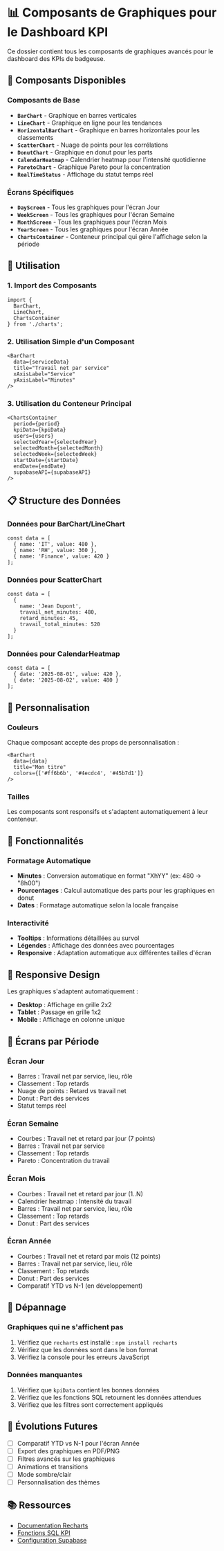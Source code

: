 # 📊 Composants de Graphiques pour le Dashboard KPI

Ce dossier contient tous les composants de graphiques avancés pour le dashboard des KPIs de badgeuse.

## 🎯 Composants Disponibles

### Composants de Base
- **`BarChart`** - Graphique en barres verticales
- **`LineChart`** - Graphique en ligne pour les tendances
- **`HorizontalBarChart`** - Graphique en barres horizontales pour les classements
- **`ScatterChart`** - Nuage de points pour les corrélations
- **`DonutChart`** - Graphique en donut pour les parts
- **`CalendarHeatmap`** - Calendrier heatmap pour l'intensité quotidienne
- **`ParetoChart`** - Graphique Pareto pour la concentration
- **`RealTimeStatus`** - Affichage du statut temps réel

### Écrans Spécifiques
- **`DayScreen`** - Tous les graphiques pour l'écran Jour
- **`WeekScreen`** - Tous les graphiques pour l'écran Semaine
- **`MonthScreen`** - Tous les graphiques pour l'écran Mois
- **`YearScreen`** - Tous les graphiques pour l'écran Année
- **`ChartsContainer`** - Conteneur principal qui gère l'affichage selon la période

## 🚀 Utilisation

### 1. Import des Composants
```tsx
import { 
  BarChart, 
  LineChart, 
  ChartsContainer 
} from './charts';
```

### 2. Utilisation Simple d'un Composant
```tsx
<BarChart 
  data={serviceData}
  title="Travail net par service"
  xAxisLabel="Service"
  yAxisLabel="Minutes"
/>
```

### 3. Utilisation du Conteneur Principal
```tsx
<ChartsContainer
  period={period}
  kpiData={kpiData}
  users={users}
  selectedYear={selectedYear}
  selectedMonth={selectedMonth}
  selectedWeek={selectedWeek}
  startDate={startDate}
  endDate={endDate}
  supabaseAPI={supabaseAPI}
/>
```

## 📋 Structure des Données

### Données pour BarChart/LineChart
```tsx
const data = [
  { name: 'IT', value: 480 },
  { name: 'RH', value: 360 },
  { name: 'Finance', value: 420 }
];
```

### Données pour ScatterChart
```tsx
const data = [
  { 
    name: 'Jean Dupont', 
    travail_net_minutes: 480, 
    retard_minutes: 45, 
    travail_total_minutes: 520 
  }
];
```

### Données pour CalendarHeatmap
```tsx
const data = [
  { date: '2025-08-01', value: 420 },
  { date: '2025-08-02', value: 480 }
];
```

## 🎨 Personnalisation

### Couleurs
Chaque composant accepte des props de personnalisation :
```tsx
<BarChart 
  data={data}
  title="Mon titre"
  colors={['#ff6b6b', '#4ecdc4', '#45b7d1']}
/>
```

### Tailles
Les composants sont responsifs et s'adaptent automatiquement à leur conteneur.

## 🔧 Fonctionnalités

### Formatage Automatique
- **Minutes** : Conversion automatique en format "XhYY" (ex: 480 → "8h00")
- **Pourcentages** : Calcul automatique des parts pour les graphiques en donut
- **Dates** : Formatage automatique selon la locale française

### Interactivité
- **Tooltips** : Informations détaillées au survol
- **Légendes** : Affichage des données avec pourcentages
- **Responsive** : Adaptation automatique aux différentes tailles d'écran

## 📱 Responsive Design

Les graphiques s'adaptent automatiquement :
- **Desktop** : Affichage en grille 2x2
- **Tablet** : Passage en grille 1x2
- **Mobile** : Affichage en colonne unique

## 🎯 Écrans par Période

### Écran Jour
- Barres : Travail net par service, lieu, rôle
- Classement : Top retards
- Nuage de points : Retard vs travail net
- Donut : Part des services
- Statut temps réel

### Écran Semaine
- Courbes : Travail net et retard par jour (7 points)
- Barres : Travail net par service
- Classement : Top retards
- Pareto : Concentration du travail

### Écran Mois
- Courbes : Travail net et retard par jour (1..N)
- Calendrier heatmap : Intensité du travail
- Barres : Travail net par service, lieu, rôle
- Classement : Top retards
- Donut : Part des services

### Écran Année
- Courbes : Travail net et retard par mois (12 points)
- Barres : Travail net par service, lieu, rôle
- Classement : Top retards
- Donut : Part des services
- Comparatif YTD vs N-1 (en développement)

## 🚨 Dépannage

### Graphiques qui ne s'affichent pas
1. Vérifiez que `recharts` est installé : `npm install recharts`
2. Vérifiez que les données sont dans le bon format
3. Vérifiez la console pour les erreurs JavaScript

### Données manquantes
1. Vérifiez que `kpiData` contient les bonnes données
2. Vérifiez que les fonctions SQL retournent les données attendues
3. Vérifiez que les filtres sont correctement appliqués

## 🔮 Évolutions Futures

- [ ] Comparatif YTD vs N-1 pour l'écran Année
- [ ] Export des graphiques en PDF/PNG
- [ ] Filtres avancés sur les graphiques
- [ ] Animations et transitions
- [ ] Mode sombre/clair
- [ ] Personnalisation des thèmes

## 📚 Ressources

- [Documentation Recharts](https://recharts.org/)
- [Fonctions SQL KPI](../database_functions.sql)
- [Configuration Supabase](../supabase.config.ts)
